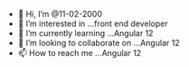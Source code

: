 - 👋 Hi, I’m @11-02-2000
- 👀 I’m interested in ...front end developer
- 🌱 I’m currently learning ...Angular 12
- 💞️ I’m looking to collaborate on ...Angular 12
- 📫 How to reach me ...Angular 12

<!---
11-02-2000/11-02-2000 is a ✨ special ✨ repository because its `README.md` (this file) appears on your GitHub profile.
You can click the Preview link to take a look at your changes.
--->

